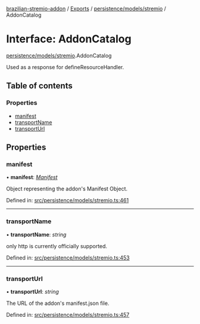 [brazilian-stremio-addon](../README.md) / [Exports](../modules.md) / [persistence/models/stremio](../modules/persistence_models_stremio.md) / AddonCatalog

# Interface: AddonCatalog

[persistence/models/stremio](../modules/persistence_models_stremio.md).AddonCatalog

Used as a response for defineResourceHandler.

## Table of contents

### Properties

- [manifest](persistence_models_stremio.addoncatalog.md#manifest)
- [transportName](persistence_models_stremio.addoncatalog.md#transportname)
- [transportUrl](persistence_models_stremio.addoncatalog.md#transporturl)

## Properties

### manifest

• **manifest**: [*Manifest*](persistence_models_stremio.manifest.md)

Object representing the addon's Manifest Object.

Defined in: [src/persistence/models/stremio.ts:461](https://github.com/victorgveloso/MicoLeaoDubladoAPI/blob/9dfa6b5/src/persistence/models/stremio.ts#L461)

___

### transportName

• **transportName**: *string*

only http is currently officially supported.

Defined in: [src/persistence/models/stremio.ts:453](https://github.com/victorgveloso/MicoLeaoDubladoAPI/blob/9dfa6b5/src/persistence/models/stremio.ts#L453)

___

### transportUrl

• **transportUrl**: *string*

The URL of the addon's manifest.json file.

Defined in: [src/persistence/models/stremio.ts:457](https://github.com/victorgveloso/MicoLeaoDubladoAPI/blob/9dfa6b5/src/persistence/models/stremio.ts#L457)
